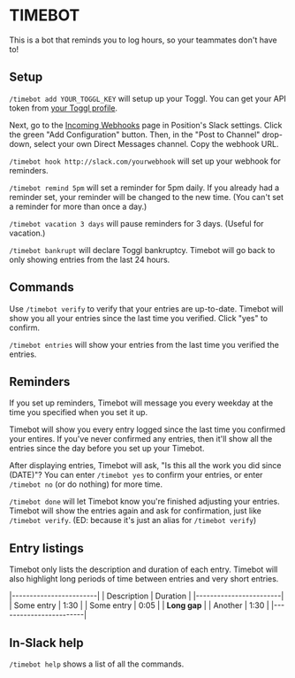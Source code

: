 # TIMEBOT

This is a bot that reminds you to log hours, so your teammates don't have to!

## Setup

`/timebot add YOUR_TOGGL_KEY` will setup up your Toggl. You can get your API
token from [your Toggl profile](https://toggl.com/app/profile).

Next, go to the 
[Incoming Webhooks](https://positiondev.slack.com/apps/A0F7XDUAZ-incoming-webhooks) 
page in Position's Slack settings. Click the green "Add Configuration" 
button. Then, in the "Post to Channel" drop-down, select your own Direct Messages
channel. Copy the webhook URL.

`/timebot hook http://slack.com/yourwebhook` will set up your webhook for
reminders.

`/timebot remind 5pm` will set a reminder for 5pm daily. If you already had a
reminder set, your reminder will be changed to the new time. (You can't set a 
reminder for more than once a day.)

`/timebot vacation 3 days` will pause reminders for 3 days. (Useful for vacation.)

`/timebot bankrupt` will declare Toggl bankruptcy. Timebot will go back to only 
showing entries from the last 24 hours.

## Commands

Use `/timebot verify` to verify that your entries are up-to-date. Timebot will
show you all your entries since the last time you verified. Click "yes" to
confirm.

`/timebot entries` will show your entries from the last time you verified the
entries.

## Reminders

If you set up reminders, Timebot will message you every weekday at the time you
specified when you set it up.

Timebot will show you every entry logged since the last time you confirmed
your entires. If you've never confirmed any entries, then it'll show all the
entries since the day before you set up your Timebot.

After displaying entries, Timebot will ask, "Is this all the work you did since
(DATE)"? You can enter `/timebot yes` to confirm your entries, or enter
`/timebot no` (or do nothing) for more time.

`/timebot done` will let Timebot know you're finished adjusting your entries.
Timebot will show the entries again and ask for confirmation, just like
`/timebot verify`. (ED: because it's just an alias for `/timebot verify`)

## Entry listings

Timebot only lists the description and duration of each entry. Timebot will also
highlight long periods of time between entries and very short entries.

|------------------------|
| Description | Duration |
|------------------------|
| Some entry  | 1:30     |
| Some entry  | 0:05     |
|     **Long gap**       |
| Another     | 1:30     |
|------------------------|

## In-Slack help

`/timebot help` shows a list of all the commands.
